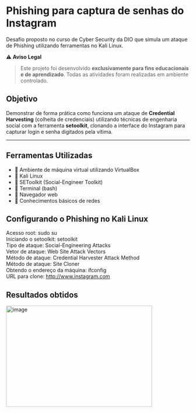 # Phishing para captura de senhas do Instagram
Desafio proposto no curso de Cyber Security da DIO que simula um ataque de Phishing utilizando ferramentas no Kali Linux.  

⚠️ **Aviso Legal**  
> Este projeto foi desenvolvido **exclusivamente para fins educacionais e de aprendizado**. Todas as atividades foram realizadas em ambiente controlado.

## Objetivo

Demonstrar de forma prática como funciona um ataque de **Credential Harvesting** (colheita de credenciais) utilizando técnicas de engenharia social com a ferramenta **setoolkit**, clonando a interface do Instagram para capturar login e senha digitados pela vítima.

---

## Ferramentas Utilizadas
- 🔹 Ambiente de máquina virtual utilizando VirtualBox
- 🔹 Kali Linux
- 🔹 SEToolkit (Social-Engineer Toolkit)
- 🔹 Terminal (bash)
- 🔹 Navegador web
- 🔹 Conhecimentos básicos de redes

## Configurando o Phishing no Kali Linux  
Acesso root: sudo su  
Iniciando o setoolkit: setoolkit  
Tipo de ataque: Social-Engineering Attacks  
Vetor de ataque: Web Site Attack Vectors  
Método de ataque: Credential Harvester Attack Method  
Método de ataque: Site Cloner  
Obtendo o endereço da máquina: ifconfig  
URL para clone: http://www.instagram.com

## Resultados obtidos
<img width="400" height="277" alt="image" src="https://github.com/user-attachments/assets/036c3c11-f2ba-4bf6-a7ad-059e69ff8b54" />

